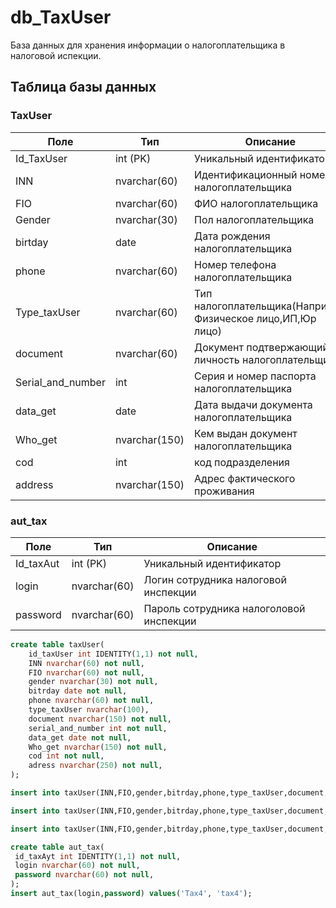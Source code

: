 # db_TaxUser
База данных для хранения информации о налогоплательщика в налоговой испекции.


## Таблица базы данных

### TaxUser
| Поле             | Тип            | Описание                       |
|------------------|----------------|-------------------------------|
| Id_TaxUser           | int (PK)       | Уникальный идентификатор       |
| INN            | nvarchar(60)  | Идентификационный номер налогоплательщика                |
| FIO           | nvarchar(60)  | ФИО налогоплательщика                   |
| Gender            | nvarchar(30)   | Пол налогоплательщика                    |
| birtday  | date            | Дата рождения налогоплательщика                |
| phone             | nvarchar(60)   | Номер телефона налогоплательщика |
| Type_taxUser       | nvarchar(60)            | Тип налогоплательщика(Например Физическое лицо,ИП,Юр лицо)    |
| document           | nvarchar(60)   | Документ подтвержающий личность налогоплательщика |
| Serial_and_number         | int   |  Серия и номер паспорта налогоплательщика                    |
| data_get      | date  | Дата выдачи документа налогоплательщика                |
| Who_get              | nvarchar(150)  | Кем выдан документ налогоплательщика       |
| cod      | int | код подразделения     |
| address      | nvarchar(150) | Адрес фактического проживания     |

### aut_tax
| Поле             | Тип            | Описание                       |
|------------------|----------------|-------------------------------|
| Id_taxAut          | int (PK)       | Уникальный идентификатор       |
| login            | nvarchar(60)  | Логин сотрудника налоговой инспекции               |
| password           | nvarchar(60)  | Пароль сотрудника налоголовой инспекции                   |

```sql
create table taxUser(
	id_taxUser int IDENTITY(1,1) not null,
	INN nvarchar(60) not null,
	FIO nvarchar(60) not null,
	gender nvarchar(30) not null,
	bitrday date not null,
	phone nvarchar(60) not null,
	type_taxUser nvarchar(100),
	document nvarchar(150) not null,
	serial_and_number int not null,
	data_get date not null,
	Who_get nvarchar(150) not null,
	cod int not null,
	adress nvarchar(250) not null,
);

insert into taxUser(INN,FIO,gender,bitrday,phone,type_taxUser,document,serial_and_number,data_get,Who_get,cod,adress) values ('7743013902', 'Иванов иван Иванович','Мужской', '1999-07-15', '89001237932', 'Физическое лицо', 'Паспорт РФ', 031925021, '2018-09-17', 'ГУ МВД', 23017,'662433, Костромская область, город Ногинск, проезд Косиора, 65')

insert into taxUser(INN,FIO,gender,bitrday,phone,type_taxUser,document,serial_and_number,data_get,Who_get,cod,adress) values ('7743013943', 'Иванова Марина Ивановна','Женский', '1999-08-14', '89001237932', 'Физическое лицо', 'Паспорт РФ', 031925064, '2018-09-17', 'ГУ МВД', 30019,'615597, Саратовская область, город Балашиха, наб. Балканская, 94')

insert into taxUser(INN,FIO,gender,bitrday,phone,type_taxUser,document,serial_and_number,data_get,Who_get,cod,adress) values ('7743013957', 'Иванов Петр Генадьевич','Мужской', '1999-07-20', '89001237932', 'Физическое лицо', 'Паспорт РФ', 031925034, '2017-10-10', 'ГУ МВД', 40019,'899407, Сахалинская область, город Можайск, въезд Славы, 84')

create table aut_tax(
 id_taxAyt int IDENTITY(1,1) not null,
 login nvarchar(60) not null,
 password nvarchar(60) not null,
);
insert aut_tax(login,password) values('Tax4', 'tax4');
```